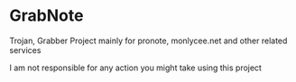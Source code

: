 # GrabNote
Trojan, Grabber Project mainly for pronote, monlycee.net and other related services

I am not responsible for any action you might take using this project
